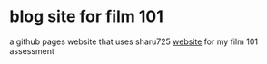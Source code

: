 # blog site for film 101
a github pages website that uses sharu725 [website](https://github.com/sharu725/bheema) for my film 101 assessment 
